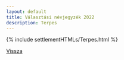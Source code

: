 ```yaml
---
layout: default
title: Választási névjegyzék 2022
description: Terpes
---
```


{% include settlementHTMLs/Terpes.html %}

[Vissza](../)